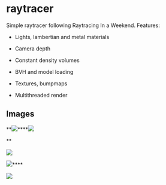 # raytracer

Simple raytracer following Raytracing In a Weekend. Features:

- Lights, lambertian and metal materials

- Camera depth

- Constant density volumes

- BVH and model loading

- Textures, bumpmaps

- Multithreaded render

## Images

**![](https://lh5.googleusercontent.com/eeBI9eDkw6aVSy8nAeoRQh7OAPwF5c47_Y03mt-fmMxT0mMioa4Y4ey_Lgds9Wc_1jLPrvCNgdV8FCIVrZyMOFJTWMz33iUQr9srwcw_PDiRXpX-kfYqNjtAONIKWt0al4G9dUWfdZiq4xlVh8aFJgnKkA=s2048)****![](https://lh3.googleusercontent.com/pkoq_okYA2OoeJfrsz4slRz1Dx65W0tAfufU42Mb0PWRErtoKBmq5iqod1TTp03jMZ1hZH_lh9UoAoiBslKnN0cwXo8YqeJsQf_uuFSyYR_cQYwiVqhhqf48RHfHtJZIaWHp3-Yqswm7FJ8Ep9_N6q4qvQ=s2048)

**

![](https://lh3.googleusercontent.com/73DB1JESeaXh6Q90VPia9dAk4obS227UCemHhXpcVPT-HOgaAy4FRtuvB0sQbqacshBenzEBCTg-9NXhYD5K0swK9SXFN47EsjVIDXgoez1VvXaBBC3fheyDmclyHnflqITfgsf4l6kkcYFPIZToVF37BQ=s2048)

**![](https://lh6.googleusercontent.com/LjuOjziFG9aJWddP0bH9P_g-4z6IIAXkxCvALu_J8sQ3OpNbZrsG50PdFgywihBj9lmx91sgz3yMuIlholZtKvadgWKA1sUTBS3nA43tzOdRi8XhAMl8MaigXQ6AQo4fwiqn6JOP8RbflcsXDvhgn2WlkA=s2048)******

![](https://lh6.googleusercontent.com/8qkjdItvxjrMmJn-e2cyKXs_Aclfag2a0IaUbCMVU8G5e2pBC80k6noavBBY6WolIZwHfRy7ITCykbWKyERKuensA6DcYn9k0tLhPk5itdohqSgTWKpTzymoQa9uYJDmQ4SZwFxMf4KdqVBYszgpufRTgQ=s2048)